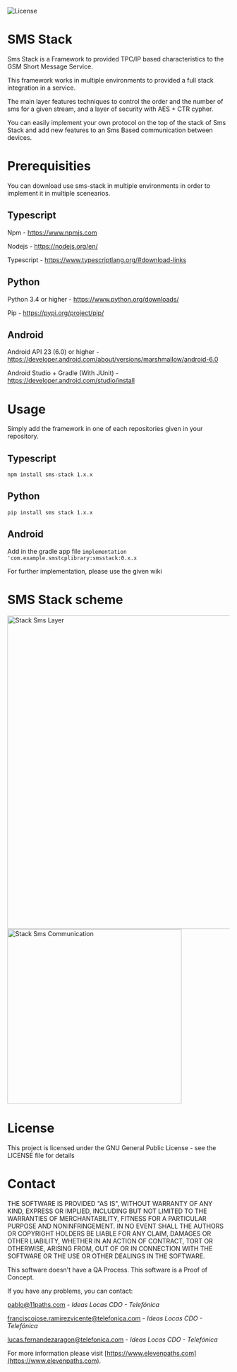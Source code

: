 ![License](https://img.shields.io/badge/license-GNU-green.svg?style=flat-square)

# **SMS Stack**
Sms Stack is a Framework to provided TPC/IP based characteristics to the GSM Short Message Service.

This framework works in multiple environments to provided a full stack integration in a service.

The main layer features techniques to control the order and the number of sms for a given stream, and a layer of security with AES + CTR cypher.

You can easily implement your own protocol on the top of the stack of Sms Stack and add new features to an Sms Based communication between devices.

# Prerequisities
You can download use sms-stack in multiple environments in order to implement it in multiple scenearios.

## Typescript
Npm - https://www.npmjs.com

Nodejs - https://nodejs.org/en/

Typescript - https://www.typescriptlang.org/#download-links

## Python
Python 3.4 or higher - https://www.python.org/downloads/

Pip - https://pypi.org/project/pip/

## Android
Android API 23 (6.0) or higher - https://developer.android.com/about/versions/marshmallow/android-6.0

Android Studio + Gradle (With JUnit) - https://developer.android.com/studio/install

# Usage
Simply add the framework in one of each repositories given in your repository.

## Typescript
```npm install sms-stack 1.x.x```

## Python
```pip install sms stack 1.x.x```

## Android
Add in the gradle app file
```implementation 'com.example.smstcplibrary:smsstack:0.x.x```

For further implementation, please use the given wiki

# SMS Stack scheme
<img width="710" alt="Stack Sms Layer" src="https://user-images.githubusercontent.com/16117276/53357197-a3724f80-392d-11e9-8aa8-5a85ef5c0152.png">

<img width="395" alt="Stack Sms Communication" src="https://user-images.githubusercontent.com/16117276/53357272-c8ff5900-392d-11e9-9f5a-339c9d62ece6.png">

# License

This project is licensed under the GNU General Public License - see the LICENSE file for details

# Contact

THE SOFTWARE IS PROVIDED "AS IS", WITHOUT WARRANTY OF ANY KIND, EXPRESS OR IMPLIED, INCLUDING BUT NOT LIMITED TO THE WARRANTIES OF MERCHANTABILITY, FITNESS FOR A PARTICULAR PURPOSE AND NONINFRINGEMENT. IN NO EVENT SHALL THE AUTHORS OR COPYRIGHT HOLDERS BE LIABLE FOR ANY CLAIM, DAMAGES OR OTHER LIABILITY, WHETHER IN AN ACTION OF CONTRACT, TORT OR OTHERWISE, ARISING FROM, OUT OF OR IN CONNECTION WITH THE SOFTWARE OR THE USE OR OTHER DEALINGS IN THE SOFTWARE.

This software doesn't have a QA Process. This software is a Proof of Concept.

If you have any problems, you can contact:

<pablo@11paths.com> - *Ideas Locas CDO - Telefónica*

<franciscojose.ramirezvicente@telefonica.com> - *Ideas Locas CDO - Telefónica*

<lucas.fernandezaragon@telefonica.com> - *Ideas Locas CDO - Telefónica*

For more information please visit [https://www.elevenpaths.com](https://www.elevenpaths.com).
